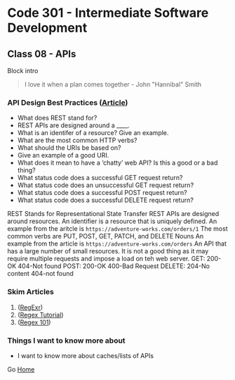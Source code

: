 # Code 301 - Intermediate Software Development

## Class 08 - APIs

Block intro

> I love it when a plan comes together - John "Hannibal" Smith

### API Design Best Practices ([Article](https://docs.microsoft.com/en-us/azure/architecture/best-practices/api-design))

* What does REST stand for?
* REST APIs are designed around a ____.
* What is an identifer of a resource? Give an example.
* What are the most common HTTP verbs?
* What should the URIs be based on?
* Give an example of a good URI.
* What does it mean to have a ‘chatty’ web API? Is this a good or a bad thing?
* What status code does a successful GET request return?
* What status code does an unsuccessful GET request return?
* What status code does a successful POST request return?
* What status code does a successful DELETE request return?

REST Stands for Representational State Transfer
REST APIs are designed around resources.
An identifier is a resource that is uniquely defined. An example from the aritcle is ```https://adventure-works.com/orders/1```
The most common verbs are PUT, POST, GET, PATCH, and DELETE
Nouns
An example from the article is ```https://adventure-works.com/orders```
An API that has a large number of small resources. It is not a good thing as it may require multiple requests and impose a load on teh web server.
GET: 200-OK 404-Not found
POST: 200-OK 400-Bad Request
DELETE: 204-No content 404-not found

### Skim Articles
 
 1. ([RegExr](https://regexr.com/))
 1. ([Regex Tutorial](https://medium.com/factory-mind/regex-tutorial-a-simple-cheatsheet-by-examples-649dc1c3f285))
 1. ([Regex 101](https://regex101.com/))

### Things I want to know more about

* I want to know more about caches/lists of APIs 

Go [Home](index.md)
